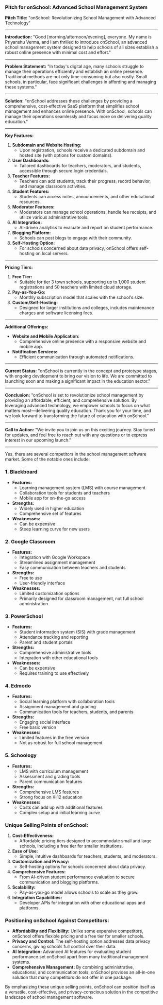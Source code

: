 ### Pitch for onSchool: Advanced School Management System

**Pitch Title:** "onSchool: Revolutionizing School Management with Advanced Technology"

---

**Introduction:**
"Good [morning/afternoon/evening], everyone. My name is Priyanshu Verma, and I am thrilled to introduce onSchool, an advanced school management system designed to help schools of all sizes establish a robust online presence with minimal cost and effort."

---

**Problem Statement:**
"In today's digital age, many schools struggle to manage their operations efficiently and establish an online presence. Traditional methods are not only time-consuming but also costly. Small schools, in particular, face significant challenges in affording and managing these systems."

---

**Solution:**
"onSchool addresses these challenges by providing a comprehensive, cost-effective SaaS platform that simplifies school management and enhances online presence. With onSchool, schools can manage their operations seamlessly and focus more on delivering quality education."

---

**Key Features:**
1. **Subdomain and Website Hosting:**
   - Upon registration, schools receive a dedicated subdomain and hosted site (with options for custom domains).
2. **User Dashboards:**
   - Tailored dashboards for teachers, moderators, and students, accessible through secure login credentials.
3. **Teacher Features:**
   - Teachers can add students, track their progress, record behavior, and manage classroom activities.
4. **Student Features:**
   - Students can access notes, announcements, and other educational resources.
5. **Moderator Features:**
   - Moderators can manage school operations, handle fee receipts, and utilize various administrative tools.
6. **AI Integration:**
   - AI-driven analytics to evaluate and report on student performance.
7. **Blogging Platform:**
   - Schools can post blogs to engage with their community.
8. **Self-Hosting Option:**
   - For schools concerned about data privacy, onSchool offers self-hosting on local servers.

---

**Pricing Tiers:**
1. **Free Tier:**
   - Suitable for tier 3 town schools, supporting up to 1,000 student registrations and 50 teachers with limited cloud storage.
2. **Pay-as-You-Go:**
   - Monthly subscription model that scales with the school's size.
3. **Custom/Self-Hosting:**
   - Designed for larger institutions and colleges, includes maintenance charges and software licensing fees.

---

**Additional Offerings:**
- **Website and Mobile Application:**
   - Comprehensive online presence with a responsive website and mobile app.
- **Notification Services:**
   - Efficient communication through automated notifications.

---

**Current Status:**
"onSchool is currently in the concept and prototype stages, with ongoing development to bring our vision to life. We are committed to launching soon and making a significant impact in the education sector."

---

**Conclusion:**
"onSchool is set to revolutionize school management by providing an affordable, efficient, and comprehensive solution. By leveraging advanced technology, we empower schools to focus on what matters most—delivering quality education. Thank you for your time, and we look forward to transforming the future of education with onSchool."

---

**Call to Action:**
"We invite you to join us on this exciting journey. Stay tuned for updates, and feel free to reach out with any questions or to express interest in our upcoming launch."

---

Yes, there are several competitors in the school management software market. Some of the notable ones include:

### 1. **Blackboard**
- **Features:**
  - Learning management system (LMS) with course management
  - Collaboration tools for students and teachers
  - Mobile app for on-the-go access
- **Strengths:**
  - Widely used in higher education
  - Comprehensive set of features
- **Weaknesses:**
  - Can be expensive
  - Steep learning curve for new users

### 2. **Google Classroom**
- **Features:**
  - Integration with Google Workspace
  - Streamlined assignment management
  - Easy communication between teachers and students
- **Strengths:**
  - Free to use
  - User-friendly interface
- **Weaknesses:**
  - Limited customization options
  - Primarily designed for classroom management, not full school administration

### 3. **PowerSchool**
- **Features:**
  - Student information system (SIS) with grade management
  - Attendance tracking and reporting
  - Parent and student portals
- **Strengths:**
  - Comprehensive administrative tools
  - Integration with other educational tools
- **Weaknesses:**
  - Can be expensive
  - Requires training to use effectively

### 4. **Edmodo**
- **Features:**
  - Social learning platform with collaboration tools
  - Assignment management and grading
  - Communication tools for teachers, students, and parents
- **Strengths:**
  - Engaging social interface
  - Free basic version
- **Weaknesses:**
  - Limited features in the free version
  - Not as robust for full school management

### 5. **Schoology**
- **Features:**
  - LMS with curriculum management
  - Assessment and grading tools
  - Parent communication features
- **Strengths:**
  - Comprehensive LMS features
  - Strong focus on K-12 education
- **Weaknesses:**
  - Costs can add up with additional features
  - Complex setup and initial learning curve

### **Unique Selling Points of onSchool:**
1. **Cost-Effectiveness:**
   - Affordable pricing tiers designed to accommodate small and large schools, including a free tier for smaller institutions.
2. **Ease of Use:**
   - Simple, intuitive dashboards for teachers, students, and moderators.
3. **Customization and Privacy:**
   - Self-hosting options for schools concerned about data privacy.
4. **Comprehensive Features:**
   - From AI-driven student performance evaluation to secure communication and blogging platforms.
5. **Scalability:**
   - Pay-as-you-go model allows schools to scale as they grow.
6. **Integration Capabilities:**
   - Developer APIs for integration with other educational apps and platforms.

### Positioning onSchool Against Competitors:
- **Affordability and Flexibility:** Unlike some expensive competitors, onSchool offers flexible pricing and a free tier for smaller schools.
- **Privacy and Control:** The self-hosting option addresses data privacy concerns, giving schools full control over their data.
- **AI Integration:** Advanced AI features for evaluating student performance set onSchool apart from many traditional management systems.
- **Comprehensive Management:** By combining administrative, educational, and communication tools, onSchool provides an all-in-one solution that many competitors do not offer in one package.

By emphasizing these unique selling points, onSchool can position itself as a versatile, cost-effective, and privacy-conscious solution in the competitive landscape of school management software.
